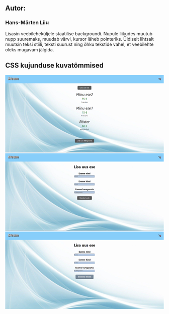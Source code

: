 ## Autor:
### Hans-Märten Liiu

Lisasin veebileheküljele staatilise backgroundi.
Nupule liikudes muutub nupp suuremaks, muudab värvi, kursor läheb pointeriks.
Üldiselt lihtsalt muutsin teksi stiili, teksti suurust ning õhku tekstide vahel, et veebilehte oleks mugavam jälgida.


## CSS kujunduse kuvatõmmised
![Source code](screenshots/pilt.png)
![Source code](screenshots/pilt2.png)
![Source code](screenshots/pilt3.png)
